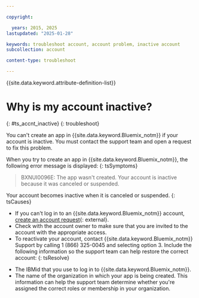 ```yaml
---

copyright:

  years: 2015, 2025
lastupdated: "2025-01-28"

keywords: troubleshoot account, account problem, inactive account
subcollection: account

content-type: troubleshoot

---
```


{{site.data.keyword.attribute-definition-list}}

# Why is my account inactive?
{: #ts_accnt_inactive}
{: troubleshoot}

You can't create an app in {{site.data.keyword.Bluemix_notm}} if your account is inactive. You must contact the support team and open a request to fix this problem.

When you try to create an app in {{site.data.keyword.Bluemix_notm}}, the following error message is displayed:
{: tsSymptoms}

> BXNUI0096E: The app wasn't created. Your account is inactive because it was canceled or suspended.

Your account becomes inactive when it is canceled or suspended.
{: tsCauses}


- If you can't log in to an {{site.data.keyword.Bluemix_notm}} account, [create an account request](https://watson.service-now.com/x_ibmwc_open_case_app.do#!/create){: external}.
- Check with the account owner to make sure that you are invited to the account with the appropriate access. 
- To reactivate your account, contact {{site.data.keyword.Bluemix_notm}} Support by calling 1 (866) 325-0045 and selecting option 3. Include the following information so the support team can help restore the correct account:
{: tsResolve}

* The IBMid that you use to log in to {{site.data.keyword.Bluemix_notm}}.
* The name of the organization in which your app is being created. This information can help the support team determine whether you're assigned the correct roles or membership in your organization.
